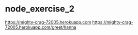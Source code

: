 # node_exercise_2
https://mighty-crag-72005.herokuapp.com
https://mighty-crag-72005.herokuapp.com/greet/hanna
